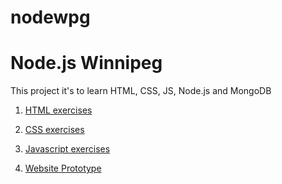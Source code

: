 # nodewpg

# Node.js Winnipeg

This project it's to learn HTML, CSS, JS, Node.js and MongoDB

1. [HTML exercises](html_exercises)

2. [CSS  exercises](css_exercises)

3. [Javascript  exercises](js_exercises)

4. [Website Prototype](https://xd.adobe.com/view/eaeeb7e8-9cb5-425c-766b-03ccea1948fe-9cdf/?fullscreen)